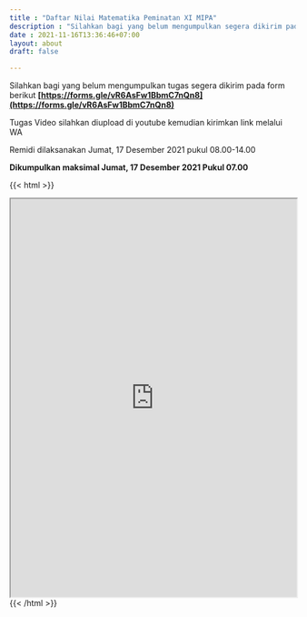 ```yaml
---
title : "Daftar Nilai Matematika Peminatan XI MIPA"
description : "Silahkan bagi yang belum mengumpulkan segera dikirim pada form berikut https://forms.gle/hfpQAhNZUxL4D9B66↝"
date : 2021-11-16T13:36:46+07:00
layout: about
draft: false

---
```

Silahkan bagi yang belum mengumpulkan tugas segera dikirim pada form berikut
**[https://forms.gle/vR6AsFw1BbmC7nQn8](https://forms.gle/vR6AsFw1BbmC7nQn8)**

Tugas Video silahkan diupload di youtube kemudian kirimkan link melalui WA

Remidi dilaksanakan Jumat, 17 Desember 2021 pukul 08.00-14.00

**Dikumpulkan maksimal Jumat, 17 Desember 2021 Pukul 07.00**

{{< html >}}
<iframe src="https://docs.google.com/spreadsheets/d/e/2PACX-1vQeBigiYSWtgeBmnfdVlqvJc2hpGAN_4JIkjBWETyEW4A6prMNDs3Zsqebb_OgnB9AtJufjB6hMTks8/pubhtml" width='100%' height='700px'></iframe>
{{< /html >}}